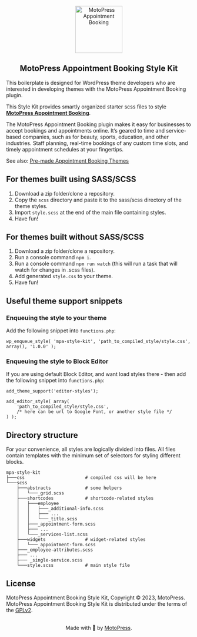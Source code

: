 <p align="center">
  <a href="https://motopress.com/products/appointment-booking/">
    <img src="https://ps.w.org/motopress-appointment-lite/assets/icon.svg" width="128" height="128" alt="MotoPress Appointment Booking">
  </a>
</p>

<h2 align="center">MotoPress Appointment Booking Style Kit</h2>

This boilerplate is designed for WordPress theme developers who are interested in developing themes with the MotoPress Appointment Booking plugin.

This Style Kit provides smartly organized starter scss files to style [**MotoPress Appointment Booking**](https://motopress.com/products/appointment-booking/).

The MotoPress Appointment Booking plugin makes it easy for businesses to accept bookings and appointments online. It’s geared to time and service-based companies, such as for beauty, sports, education, and other industries. Staff planning, real-time bookings of any custom time slots, and timely appointment schedules at your fingertips.

See also: [Pre-made Appointment Booking Themes](https://motopress.com/products/category/appointment-wordpress-themes/)

## For themes built using SASS/SCSS

1. Download a zip folder/clone a repository.
2. Copy the `scss` directory and paste it to the sass/scss directory of the theme styles.
3. Import `style.scss` at the end of the main file containing styles.
4. Have fun!

## For themes built without SASS/SCSS

1. Download a zip folder/clone a repository.
2. Run a console command `npm i`.
3. Run a console command `npm run watch` (this will run a task that will watch for changes in .scss files).
4. Add generated `style.css` to your theme.
5. Have fun!

## Useful theme support snippets

### Enqueuing the style to your theme

Add the following snippet into `functions.php`:

```
wp_enqueue_style( 'mpa-style-kit', 'path_to_compiled_style/style.css', array(), '1.0.0' );
```

### Enqueuing the style to Block Editor

If you are using default Block Editor, and want load styles there - then add the following snippet into `functions.php`:

```
add_theme_support('editor-styles');

add_editor_style( array(
    'path_to_compiled_style/style.css',
    /* here can be url to Google Font, or another style file */
) );
```

## Directory structure
For your convenience, all styles are logically divided into files. All files contain templates with the minimum set of selectors for styling different blocks.

```
mpa-style-kit
├───css                       # compiled css will be here
└───scss
    ├───abstracts             # some helpers
    │   └───_grid.scss
    ├───shortcodes            # shortcode-related styles
    │   ├───employee
    │   │   ├───_additional-info.scss
    │   │   ├─── ...
    │   │   └───_title.scss
    │   ├───_appointment-form.scss
    │   ├─── ...
    │   └───_services-list.scss
    ├───widgets               # widget-related styles
    │   └───_appointment-form.scss
    ├───_employee-attributes.scss
    ├─── ...
    ├─── _single-service.scss
    └───style.scss            # main style file
```

## License
MotoPress Appointment Booking Style Kit, Copyright &copy; 2023, MotoPress. MotoPress Appointment Booking Style Kit is distributed under the terms of the [GPLv2](http://www.gnu.org/licenses/gpl-2.0.html).

<p align="center">
    <br/>
    Made with 💙 by <a href="https://motopress.com/">MotoPress</a>.<br/>
</p>